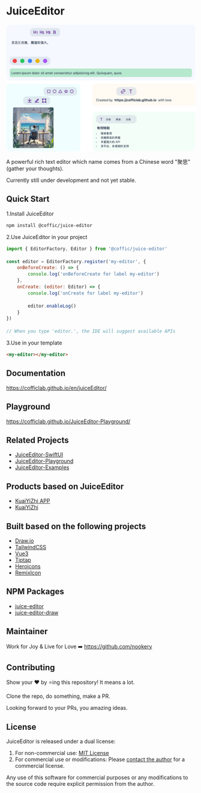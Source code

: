 # JuiceEditor

![JuiceEditor](./docs/hero.png)

A powerful rich text editor which name comes from a Chinese word "聚思" (gather your thoughts).

Currently still under development and not yet stable.

## Quick Start

1.Install JuiceEditor

```bash
npm install @coffic/juice-editor
```

2.Use JuiceEditor in your project

```js
import { EditorFactory, Editor } from '@coffic/juice-editor'

const editor = EditorFactory.register('my-editor', {
    onBeforeCreate: () => {
        console.log('onBeforeCreate for label my-editor')
    },
    onCreate: (editor: Editor) => {
        console.log('onCreate for label my-editor')

        editor.enableLog()
    }
})

// When you type 'editor.', the IDE will suggest available APIs
```

3.Use in your template

```html
<my-editor></my-editor>
```

## Documentation

<https://cofficlab.github.io/en/juiceEditor/>

## Playground

<https://cofficlab.github.io/JuiceEditor-Playground/>

## Related Projects

- [JuiceEditor-SwiftUI](https://github.com/cofficlab/JuiceEditor-SwiftUI)
- [JuiceEditor-Playground](https://github.com/cofficlab/JuiceEditor-Playground)
- [JuiceEditor-Examples](https://github.com/cofficlab/JuiceEditor-Examples)

## Products based on JuiceEditor

- [KuaiYiZhi APP](https://apps.apple.com/cn/app/%E5%BF%AB%E6%98%93%E7%9F%A5/id6457892799)
- [KuaiYiZhi](https://www.kuaiyizhi.cn)

## Built based on the following projects

- [Draw.io](https://github.com/jgraph/drawio)
- [TailwindCSS](https://tailwindcss.com/)
- [Vue3](https://v3.vuejs.org/)
- [Tiptap](https://tiptap.dev/)
- [Heroicons](https://heroicons.com)
- [RemixIcon](https://remixicon.com)

## NPM Packages

- [juice-editor](https://www.npmjs.com/package/@coffic/juice-editor)
- [juice-editor-draw](https://www.npmjs.com/package/@coffic/juice-editor-draw)

## Maintainer

Work for Joy & Live for Love ➡️ <https://github.com/nookery>

## Contributing

Show your ❤️ by ⭐️ing this repository! It means a lot.

Clone the repo, do something, make a PR.

Looking forward to your PRs, you amazing ideas.

## License

JuiceEditor is released under a dual license:

1. For non-commercial use: [MIT License](LICENSE)
2. For commercial use or modifications: Please [contact the author](https://github.com/nookery) for a commercial license.

Any use of this software for commercial purposes or any modifications to the source code require explicit permission from the author.
